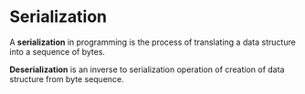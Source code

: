# Serialization

A **serialization** in programming is the process of translating a data structure into a sequence of bytes.

**Deserialization** is an inverse to serialization operation of creation of data structure from byte sequence.
